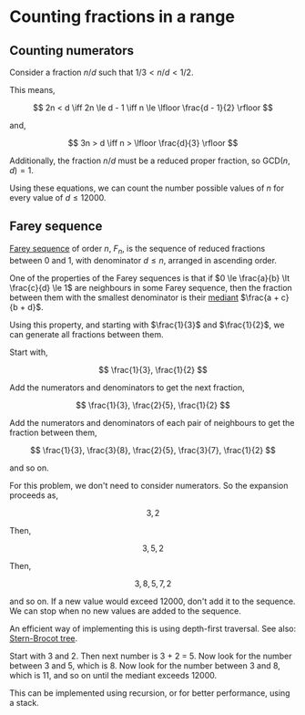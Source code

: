 # Counting fractions in a range
## Counting numerators
Consider a fraction $n/d$ such that $1/3 \lt n/d \lt 1/2$.

This means,

$$
2n < d \iff 2n \le d - 1 \iff n \le \lfloor \frac{d - 1}{2} \rfloor
$$

and,

$$
3n > d \iff n > \lfloor \frac{d}{3} \rfloor
$$

Additionally, the fraction $n/d$ must be a reduced proper fraction, so $\text{GCD}(n, d) = 1$.

Using these equations, we can count the number possible values of $n$ for every value of $d \le 12000$.

## Farey sequence
[Farey sequence](https://en.wikipedia.org/wiki/Farey_sequence) of order $n$, $F_n$, is the sequence of reduced fractions between 0 and 1, with denominator $d \le n$, arranged in ascending order.

One of the properties of the Farey sequences is that if $0 \le \frac{a}{b} \lt \frac{c}{d} \le 1$ are neighbours in some Farey sequence, then the fraction between them with the smallest denominator is their [mediant](https://en.wikipedia.org/wiki/Mediant_(mathematics)) $\frac{a + c}{b + d}$.

Using this property, and starting with $\frac{1}{3}$ and $\frac{1}{2}$, we can generate all fractions between them.

Start with,

$$
\frac{1}{3}, \frac{1}{2}
$$

Add the numerators and denominators to get the next fraction,

$$
\frac{1}{3}, \frac{2}{5}, \frac{1}{2}
$$

Add the numerators and denominators of each pair of neighbours to get the fraction between them,

$$
\frac{1}{3}, \frac{3}{8}, \frac{2}{5}, \frac{3}{7}, \frac{1}{2}
$$

and so on.

For this problem, we don't need to consider numerators. So the expansion proceeds as,

$$
3, 2
$$

Then,

$$
3, 5, 2
$$

Then,

$$
3, 8, 5, 7, 2
$$

and so on. If a new value would exceed 12000, don't add it to the sequence. We can stop when no new values are added to the sequence.

An efficient way of implementing this is using depth-first traversal. See also: [Stern-Brocot tree](https://en.wikipedia.org/wiki/Stern%E2%80%93Brocot_tree).

Start with 3 and 2. Then next number is 3 + 2 = 5. Now look for the number between 3 and 5, which is 8. Now look for the number between 3 and 8, which is 11, and so on until the mediant exceeds 12000.

This can be implemented using recursion, or for better performance, using a stack.
